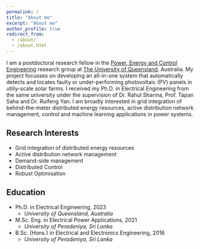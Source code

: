 ```yaml
---
permalink: /
title: "About me"
excerpt: "About me"
author_profile: true
redirect_from: 
  - /about/
  - /about.html
---
```

I am a postdoctoral research fellow in the [Power, Energy and Control Engineering](https://www.itee.uq.edu.au/research/power-and-energy-systems) research group at [The University of Queensland](https://www.uq.edu.au/), Australia. My project focusses on developing an all-in-one system that automatically detects and locates faulty or under-performing photovoltaic (PV) panels in utiliy-scale solar farms. I received my Ph.D. in Electrical Engineering from the same university under the supervision of Dr. Rahul Sharma, Prof. Tapan Saha and Dr. Ruifeng Yan. I am broadly interested in grid integration of behind-the-meter distributed energy resources, active distribution network management, control and machine learning applications in power systems.


<!---

I am a final year PhD student working with [Dr. Rahul Sharma](https://researchers.uq.edu.au/researcher/2660), [Prof. Tapan Saha](https://researchers.uq.edu.au/researcher/83) and [Dr. Ruifeng Yan](https://researchers.uq.edu.au/researcher/2201) in the [Power, Energy and Control Engineering research group](https://www.itee.uq.edu.au/research/power-and-energy-systems) at The University of Queensland, Australia. My PhD project focusses on developing advanced control schemes for residential customers to effectively utilise their distributed energy resources in demand management and electricity market services. I am broadly interested in grid integration of behind-the-meter distributed energy resources, active distribution network management, demand response, distributed optimisation and robust control.

--->

## Research Interests

- Grid integration of distributed energy resources
- Active distribution network management
- Demand-side management
- Distributed Control
- Robust Optimisation

## Education

* Ph.D. in Electrical Engineering, 2023
  * *University of Queensland, Australia*
* M.Sc. Eng. in Electrical Power Applications, 2021
  * *University of Peradeniya, Sri Lanka*
* B.Sc. (Hons.) in Electrical and Electronics Engineering, 2016
  * *University of Peradeniya, Sri Lanka*


